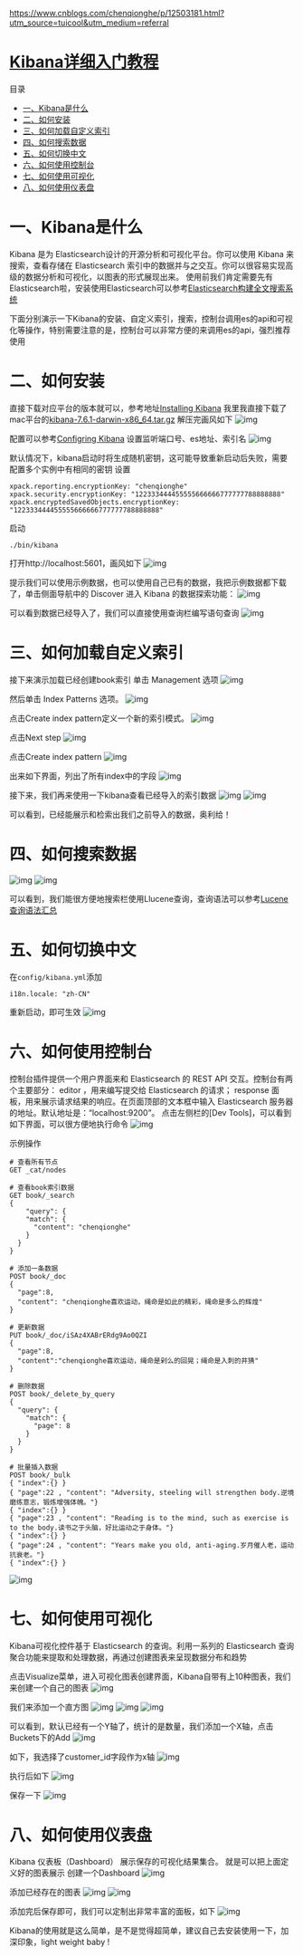 https://www.cnblogs.com/chenqionghe/p/12503181.html?utm_source=tuicool&utm_medium=referral

# [Kibana详细入门教程](https://www.cnblogs.com/chenqionghe/p/12503181.html)



目录

- [一、Kibana是什么](https://www.cnblogs.com/chenqionghe/p/12503181.html?utm_source=tuicool&utm_medium=referral#一、kibana是什么)
- [二、如何安装](https://www.cnblogs.com/chenqionghe/p/12503181.html?utm_source=tuicool&utm_medium=referral#二、如何安装)
- [三、如何加载自定义索引](https://www.cnblogs.com/chenqionghe/p/12503181.html?utm_source=tuicool&utm_medium=referral#三、如何加载自定义索引)
- [四、如何搜索数据](https://www.cnblogs.com/chenqionghe/p/12503181.html?utm_source=tuicool&utm_medium=referral#四、如何搜索数据)
- [五、如何切换中文](https://www.cnblogs.com/chenqionghe/p/12503181.html?utm_source=tuicool&utm_medium=referral#五、如何切换中文)
- [六、如何使用控制台](https://www.cnblogs.com/chenqionghe/p/12503181.html?utm_source=tuicool&utm_medium=referral#六、如何使用控制台)
- [七、如何使用可视化](https://www.cnblogs.com/chenqionghe/p/12503181.html?utm_source=tuicool&utm_medium=referral#七、如何使用可视化)
- [八、如何使用仪表盘](https://www.cnblogs.com/chenqionghe/p/12503181.html?utm_source=tuicool&utm_medium=referral#八、如何使用仪表盘)



# 一、Kibana是什么

Kibana 是为 Elasticsearch设计的开源分析和可视化平台。你可以使用 Kibana 来搜索，查看存储在 Elasticsearch 索引中的数据并与之交互。你可以很容易实现高级的数据分析和可视化，以图表的形式展现出来。
使用前我们肯定需要先有Elasticsearch啦，安装使用Elasticsearch可以参考[Elasticsearch构建全文搜索系统](https://www.cnblogs.com/chenqionghe/p/12496827.html)

下面分别演示一下Kibana的安装、自定义索引，搜索，控制台调用es的api和可视化等操作，特别需要注意的是，控制台可以非常方便的来调用es的api，强烈推荐使用

# 二、如何安装

直接下载对应平台的版本就可以，参考地址[Installing Kibana](https://www.elastic.co/guide/en/kibana/current/install.html)
我里我直接下载了mac平台的[kibana-7.6.1-darwin-x86_64.tar.gz](https://artifacts.elastic.co/downloads/kibana/kibana-7.6.1-darwin-x86_64.tar.gz)
解压完画风如下
![img](https://img2020.cnblogs.com/blog/662544/202003/662544-20200316124923813-499003277.png)

配置可以参考[Configring Kibana](https://www.elastic.co/guide/cn/kibana/current/settings.html)
设置监听端口号、es地址、索引名
![img](https://img2020.cnblogs.com/blog/662544/202003/662544-20200316124933015-381228497.png)

默认情况下，kibana启动时将生成随机密钥，这可能导致重新启动后失败，需要配置多个实例中有相同的密钥
设置

```
xpack.reporting.encryptionKey: "chenqionghe"
xpack.security.encryptionKey: "122333444455555666666777777788888888"
xpack.encryptedSavedObjects.encryptionKey: "122333444455555666666777777788888888"
```

启动

```
./bin/kibana
```

打开http://localhost:5601，画风如下
![img](https://img2020.cnblogs.com/blog/662544/202003/662544-20200316124941303-817937361.png)

提示我们可以使用示例数据，也可以使用自己已有的数据，我把示例数据都下载了，单击侧面导航中的 Discover 进入 Kibana 的数据探索功能：
![img](https://img2020.cnblogs.com/blog/662544/202003/662544-20200316124947014-1689568981.png)

可以看到数据已经导入了，我们可以直接使用查询栏编写语句查询
![img](https://img2020.cnblogs.com/blog/662544/202003/662544-20200316124952198-613982968.png)

# 三、如何加载自定义索引

接下来演示加载已经创建book索引
单击 Management 选项
![img](https://img2020.cnblogs.com/blog/662544/202003/662544-20200316125002324-1761768512.png)

然后单击 Index Patterns 选项。
![img](https://img2020.cnblogs.com/blog/662544/202003/662544-20200316125008549-1126155590.png)

点击Create index pattern定义一个新的索引模式。
![img](https://img2020.cnblogs.com/blog/662544/202003/662544-20200316125012923-171985027.png)

点击Next step
![img](https://img2020.cnblogs.com/blog/662544/202003/662544-20200316125016914-557679240.png)

点击Create index pattern
![img](https://img2020.cnblogs.com/blog/662544/202003/662544-20200316125023366-1540814218.png)

出来如下界面，列出了所有index中的字段
![img](https://img2020.cnblogs.com/blog/662544/202003/662544-20200316125029588-742105904.png)

接下来，我们再来使用一下kibana查看已经导入的索引数据
![img](https://img2020.cnblogs.com/blog/662544/202003/662544-20200316125035741-317517608.png)
![img](https://img2020.cnblogs.com/blog/662544/202003/662544-20200316125040327-1265830382.png)

可以看到，已经能展示和检索出我们之前导入的数据，奥利给！

# 四、如何搜索数据

![img](https://img2020.cnblogs.com/blog/662544/202003/662544-20200316125057330-1304119143.png)
![img](https://img2020.cnblogs.com/blog/662544/202003/662544-20200316130346946-609181862.png)

可以看到，我们能很方便地搜索栏使用Llucene查询，查询语法可以参考[Lucene查询语法汇总](https://www.cnblogs.com/chenqionghe/p/12501218.html)

# 五、如何切换中文

在`config/kibana.yml`添加

```
i18n.locale: "zh-CN"
```

重新启动，即可生效
![img](https://img2020.cnblogs.com/blog/662544/202003/662544-20200316125109335-1109503028.png)

# 六、如何使用控制台

控制台插件提供一个用户界面来和 Elasticsearch 的 REST API 交互。控制台有两个主要部分： editor ，用来编写提交给 Elasticsearch 的请求； response 面板，用来展示请求结果的响应。在页面顶部的文本框中输入 Elasticsearch 服务器的地址。默认地址是：“localhost:9200”。
点击左侧栏的[Dev Tools]，可以看到如下界面，可以很方便地执行命令
![img](https://img2020.cnblogs.com/blog/662544/202003/662544-20200316125117540-1728278009.png)

示例操作

```
# 查看所有节点
GET _cat/nodes

# 查看book索引数据
GET book/_search
{
    "query": {
    "match": {
      "content": "chenqionghe"
    }
  }
}

# 添加一条数据
POST book/_doc 
{
  "page":8,
  "content": "chenqionghe喜欢运动，绳命是如此的精彩，绳命是多么的辉煌"
}

# 更新数据
PUT book/_doc/iSAz4XABrERdg9Ao0QZI
{
  "page":8,
  "content":"chenqionghe喜欢运动，绳命是剁么的回晃；绳命是入刺的井猜"
}

# 删除数据
POST book/_delete_by_query
{
  "query": {
    "match": {
      "page": 8
    }
  }
}

# 批量插入数据
POST book/_bulk
{ "index":{} }
{ "page":22 , "content": "Adversity, steeling will strengthen body.逆境磨练意志，锻炼增强体魄。"}
{ "index":{} }
{ "page":23 , "content": "Reading is to the mind, such as exercise is to the body.读书之于头脑，好比运动之于身体。"}
{ "index":{} }
{ "page":24 , "content": "Years make you old, anti-aging.岁月催人老，运动抗衰老。"}
{ "index":{} }
```

![img](https://img2020.cnblogs.com/blog/662544/202003/662544-20200316125129865-1244626749.png)

# 七、如何使用可视化

Kibana可视化控件基于 Elasticsearch 的查询。利用一系列的 Elasticsearch 查询聚合功能来提取和处理数据，再通过创建图表来呈现数据分布和趋势

点击Visualize菜单，进入可视化图表创建界面，Kibana自带有上10种图表，我们来创建一个自己的图表
![img](https://img2020.cnblogs.com/blog/662544/202003/662544-20200316125145083-1814220051.png)

我们来添加一个直方图
![img](https://img2020.cnblogs.com/blog/662544/202003/662544-20200316125152438-1029425675.png)
![img](https://img2020.cnblogs.com/blog/662544/202003/662544-20200316125156751-1132660304.png)
![img](https://img2020.cnblogs.com/blog/662544/202003/662544-20200316125201527-125419832.png)

可以看到，默认已经有一个Y轴了，统计的是数量，我们添加一个X轴，点击Buckets下的Add
![img](https://img2020.cnblogs.com/blog/662544/202003/662544-20200316125207450-1245127647.png)

如下，我选择了customer_id字段作为x轴
![img](https://img2020.cnblogs.com/blog/662544/202003/662544-20200316125211675-1397580860.png)

执行后如下
![img](https://img2020.cnblogs.com/blog/662544/202003/662544-20200316125215674-905614276.png)

保存一下
![img](https://img2020.cnblogs.com/blog/662544/202003/662544-20200316125218783-708512294.png)

# 八、如何使用仪表盘

Kibana 仪表板（Dashboard） 展示保存的可视化结果集合。
就是可以把上面定义好的图表展示
创建一个Dashboard
![img](https://img2020.cnblogs.com/blog/662544/202003/662544-20200316125226243-447072527.png)

添加已经存在的图表
![img](https://img2020.cnblogs.com/blog/662544/202003/662544-20200316125228657-170981334.png)
![img](https://img2020.cnblogs.com/blog/662544/202003/662544-20200316125232234-303602763.png)

添加完后保存即可，我们可以定制出非常丰富的面板，如下
![img](https://img2020.cnblogs.com/blog/662544/202003/662544-20200316125310123-346878926.png)

Kibana的使用就是这么简单，是不是觉得超简单，建议自己去安装使用一下，加深印象，light weight baby !
